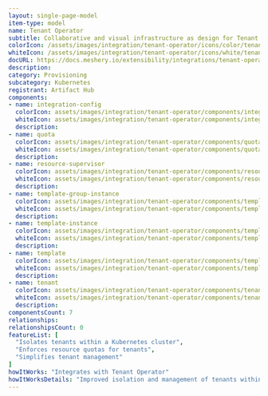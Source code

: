 ```yaml
---
layout: single-page-model
item-type: model
name: Tenant Operator
subtitle: Collaborative and visual infrastructure as design for Tenant Operator
colorIcon: /assets/images/integration/tenant-operator/icons/color/tenant-operator-color.svg
whiteIcon: /assets/images/integration/tenant-operator/icons/white/tenant-operator-white.svg
docURL: https://docs.meshery.io/extensibility/integrations/tenant-operator
description: 
category: Provisioning
subcategory: Kubernetes
registrant: Artifact Hub
components: 
- name: integration-config
  colorIcon: assets/images/integration/tenant-operator/components/integration-config/icons/color/integration-config-color.svg
  whiteIcon: assets/images/integration/tenant-operator/components/integration-config/icons/white/integration-config-white.svg
  description: 
- name: quota
  colorIcon: assets/images/integration/tenant-operator/components/quota/icons/color/quota-color.svg
  whiteIcon: assets/images/integration/tenant-operator/components/quota/icons/white/quota-white.svg
  description: 
- name: resource-supervisor
  colorIcon: assets/images/integration/tenant-operator/components/resource-supervisor/icons/color/resource-supervisor-color.svg
  whiteIcon: assets/images/integration/tenant-operator/components/resource-supervisor/icons/white/resource-supervisor-white.svg
  description: 
- name: template-group-instance
  colorIcon: assets/images/integration/tenant-operator/components/template-group-instance/icons/color/template-group-instance-color.svg
  whiteIcon: assets/images/integration/tenant-operator/components/template-group-instance/icons/white/template-group-instance-white.svg
  description: 
- name: template-instance
  colorIcon: assets/images/integration/tenant-operator/components/template-instance/icons/color/template-instance-color.svg
  whiteIcon: assets/images/integration/tenant-operator/components/template-instance/icons/white/template-instance-white.svg
  description: 
- name: template
  colorIcon: assets/images/integration/tenant-operator/components/template/icons/color/template-color.svg
  whiteIcon: assets/images/integration/tenant-operator/components/template/icons/white/template-white.svg
  description: 
- name: tenant
  colorIcon: assets/images/integration/tenant-operator/components/tenant/icons/color/tenant-color.svg
  whiteIcon: assets/images/integration/tenant-operator/components/tenant/icons/white/tenant-white.svg
  description: 
componentsCount: 7
relationships: 
relationshipsCount: 0
featureList: [
  "Isolates tenants within a Kubernetes cluster",
  "Enforces resource quotas for tenants",
  "Simplifies tenant management"
]
howItWorks: "Integrates with Tenant Operator"
howItWorksDetails: "Improved isolation and management of tenants within Kubernetes"
---
```

